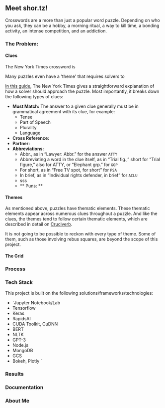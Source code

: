 ## Meet shor.tz!


  Crosswords are a more than just a popular word puzzle. Depending on who you ask, they can be a hobby, a morning ritual, a way to kill time, a bonding activity, an intense competition, and an addiction. 
  
### The Problem: 
  
#### Clues
  The New York Times crossword is 
  
  
  
  Many puzzles even have a 'theme' that requires solvers to 
  
  [In this guide](https://www.nytimes.com/guides/crosswords/how-to-solve-a-crossword-puzzle), The New York Times gives a straightforward explanation of how a solver should approach the puzzle.  Most importantly, it breaks down the following types of clues:
   - **Must Match:** The answer to a given clue generally must be in grammatical agreement with its clue, for example:
     - Tense
     - Part of Speech
     - Plurality
     - Language
   - **Cross Reference:**
   - **Partner:**
   - **Abbreviations:**
     - Abbr., as in “Lawyer: Abbr.” for the answer `ATTY`
     - Abbreviating a word in the clue itself, as in “Trial fig.,” short for “Trial figure,” also for ATTY, or “Elephant grp.” for `GOP`
     - For short, as in “Free TV spot, for short” for `PSA`
     - In brief, as in “Individual rights defender, in brief” for `ACLU`
     - sss
     - ** Puns: ** 

#### Themes
As mentioned above, puzzles have thematic elements. These thematic elements appear across numerous clues throughout a puzzle.
And like the clues, the themes tend to follow certain thematic elements, which are described
in detail on [Cruciverb](https://www.cruciverb.com/index.php?action=ezportal;sa=page;p=70).

It is not going to be possible to reckon with every type of theme. Some of them, such as those involving rebus squares,
are beyond the scope of this project.  
#### The Grid

### Process

### Tech Stack
This project is built on the following solutions/frameworks/technologies:
 - `Jupyter Notebook/Lab
 - Tensorflow
 - Keras
 - RapidsAI
 - CUDA Toolkit, CuDNN
 - BERT
 - NLTK
 - GPT-3
 - Node.js
 - MongoDB
 - GCS
 - Bokeh, Plotly  `

### Results

### Documentation

### About Me


<!-- You can use the [editor on GitHub](https://github.com/timothymhowe/shor.tz/edit/main/README.md) to maintain and preview the content for your website in Markdown files. -->

<!-- Whenever you commit to this repository, GitHub Pages will run [Jekyll](https://jekyllrb.com/) to rebuild the pages in your site, from the content in your Markdown files. -->

<!-- ### Markdown


```[Link](url) and ![Image](src)```


For more details see [Basic writing and formatting syntax](https://docs.github.com/en/github/writing-on-github/getting-started-with-writing-and-formatting-on-github/basic-writing-and-formatting-syntax).

### Jekyll Themes

Your Pages site will use the layout and styles from the Jekyll theme you have selected in your [repository settings](https://github.com/timothymhowe/shor.tz/settings/pages). The name of this theme is saved in the Jekyll `_config.yml` configuration file. -->
